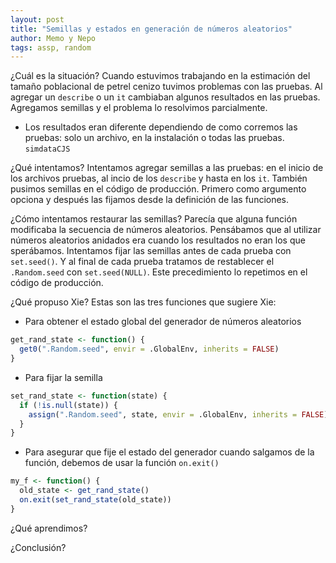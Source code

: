 ```yaml
---
layout: post
title: "Semillas y estados en generación de números aleatorios"
author: Memo y Nepo
tags: assp, random
---
```


¿Cuál es la situación?
Cuando estuvimos trabajando en la estimación del tamaño poblacional de petrel cenizo tuvimos problemas con las pruebas.
Al agregar un `describe` o un `it` cambiaban algunos resultados en las pruebas. 
Agregamos semillas y el problema lo resolvimos parcialmente.
- Los resultados eran diferente dependiendo de como corremos las pruebas: solo un archivo, en la instalación o todas las pruebas.
`simdataCJS`

¿Qué intentamos?
Intentamos agregar semillas a las pruebas: en el inicio de los archivos pruebas, al incio de los `describe` y hasta en los `it`. 
También pusimos semillas en el código de producción. 
Primero como argumento opciona y después las fijamos desde la definición de las funciones.

¿Cómo intentamos restaurar las semillas?
Parecía que alguna función modificaba la secuencia de números aleatorios.
Pensábamos que al utilizar números aleatorios anidados era cuando los resultados no eran los que sperábamos.
Intentamos fijar las semillas antes de cada prueba con `set.seed()`. 
Y al final de cada prueba tratamos de restablecer el `.Random.seed` con `set.seed(NULL)`.
Este precedimiento lo repetimos en el código de producción.

¿Qué propuso Xie?
Estas son las tres funciones que sugiere Xie:
- Para obtener el estado global del generador de números aleatorios
``` R
get_rand_state <- function() {
  get0(".Random.seed", envir = .GlobalEnv, inherits = FALSE)
}
```
- Para fijar la semilla
``` R
set_rand_state <- function(state) {
  if (!is.null(state)) {
    assign(".Random.seed", state, envir = .GlobalEnv, inherits = FALSE)
  }
}
```
- Para asegurar que fije el estado del generador cuando salgamos de la función, debemos de usar la función `on.exit()`
```R
my_f <- function() {
  old_state <- get_rand_state()
  on.exit(set_rand_state(old_state))
}
```

¿Qué aprendimos?

¿Conclusión?
